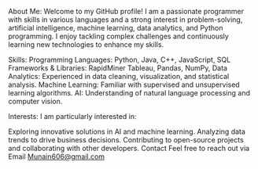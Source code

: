 About Me:
Welcome to my GitHub profile! I am a passionate programmer with skills in various languages and a strong interest in problem-solving, artificial intelligence, machine learning, data analytics, and Python programming. I enjoy tackling complex challenges and continuously learning new technologies to enhance my skills.

Skills:
Programming Languages: Python, Java, C++, JavaScript, SQL
Frameworks & Libraries: RapidMiner Tableau, Pandas, NumPy,
Data Analytics: Experienced in data cleaning, visualization, and statistical analysis.
Machine Learning: Familiar with supervised and unsupervised learning algorithms.
AI: Understanding of natural language processing and computer vision.

Interests:
I am particularly interested in:

Exploring innovative solutions in AI and machine learning.
Analyzing data trends to drive business decisions.
Contributing to open-source projects and collaborating with other developers.
Contact
Feel free to reach out via Email Munain606@gmail.com
